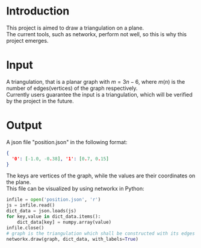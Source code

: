 # Introduction
This project is aimed to draw a triangulation on a plane.\
The current tools, such as networkx, perform not well,
so this is why this project emerges.
# Input
A triangulation, that is a planar graph with $m=3n-6$,
where $m$($n$) is the number of edges(vertices) of the graph respectively.\
Currently users guarantee the input is a triangulation,
which will be verified by the project in the future.
# Output
A json file "position.json" in the following format:
```json
{
  '0': [-1.0, -0.38], '1': [0.7, 0.15]
}
```
The keys are vertices of the graph,
while the values are their coordinates on the plane.\
This file can be visualized by using networkx in Python:
```python
infile = open('position.json', 'r')
js = infile.read()
dict_data = json.loads(js)
for key,value in dict_data.items():
    dict_data[key] = numpy.array(value)
infile.close()
# graph is the triangulation which shall be constructed with its edges
networkx.draw(graph, dict_data, with_labels=True)
```
